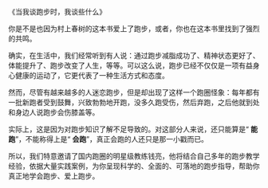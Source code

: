 《当我谈跑步时，我谈些什么》

你是不是也因为村上春树的这本书爱上了跑步，或者，你也在这本书里找到了强烈的共鸣。

确实，在生活中，我们经常听到有人说：通过跑步减脂成功了、精神状态更好了、体能提升了、跑步改变了人生，等等。可以这么说，跑步已经不仅仅是一项有益身心健康的运动了，它更代表了一种生活方式和态度。

然而，尽管有越来越多的人迷恋跑步，但是却出现了这样一个跑圈怪象：每年都有一批新跑者受到鼓舞，兴致勃勃地开跑，没多久跑受伤，然后弃跑，之后他就到处和身边人说跑步会伤膝盖等。

实际上，这是因为对跑步知识了解不足导致的。对这部分人来说，还只能算是“ **能跑**”，不能称得上是“ **会跑**”，真正会跑的人还只是那一小戳而已。

所以，我们特意邀请了国内跑圈的明星级教练钱亮，他将结合自己多年的跑步教学经验，依据大量实践案例，为你呈现科学的、全面的、可落地的跑步指导，帮助你真正地学会跑步、爱上跑步。